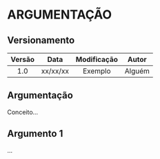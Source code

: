 # ARGUMENTAÇÃO

## Versionamento

|  Versão | Data | Modificação | Autor |
|  :------: | :------: | :------: | :------: |
| 1.0 | xx/xx/xx | Exemplo | Alguém |

## Argumentação

Conceito...

## Argumento 1

...
